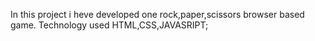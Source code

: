 In this project i heve developed one rock,paper,scissors browser based game.
Technology used HTML,CSS,JAVASRIPT;
